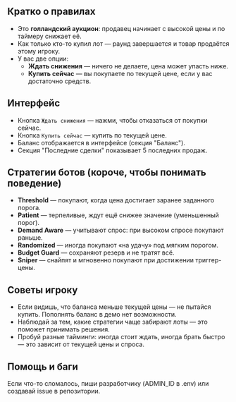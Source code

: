 ## Кратко о правилах
- Это **голландский аукцион**: продавец начинает с высокой цены и по таймеру снижает её.
- Как только кто-то купил лот — раунд завершается и товар продаётся этому игроку.
- У вас две опции:
  - **Ждать снижения** — ничего не делаете, цена может упасть ниже.
  - **Купить сейчас** — вы покупаете по текущей цене, если у вас достаточно средств.

## Интерфейс
- Кнопка `Ждать снижения` — нажми, чтобы отказаться от покупки сейчас.
- Кнопка `Купить сейчас` — купить по текущей цене.
- Баланс отображается в интерфейсе (секция "Баланс").
- Секция "Последние сделки" показывает 5 последних продаж.

## Стратегии ботов (короче, чтобы понимать поведение)
- **Threshold** — покупают, когда цена достигает заранее заданного порога.
- **Patient** — терпеливые, ждут ещё снижее значение (уменьшенный порог).
- **Demand Aware** — учитывают спрос: при высоком спросе покупают раньше.
- **Randomized** — иногда покупают «на удачу» под мягким порогом.
- **Budget Guard** — сохраняют резерв и не тратят всё.
- **Sniper** — снайпят и мгновенно покупают при достижении триггер-цены.

## Советы игроку
- Если видишь, что баланса меньше текущей цены — не пытайся купить. Пополнять баланс в демо нет возможности.
- Наблюдай за тем, какие стратегии чаще забирают лоты — это поможет принимать решения.
- Пробуй разные тайминги: иногда стоит ждать, иногда брать быстро — это зависит от текущей цены и спроса.

## Помощь и баги
Если что-то сломалось, пиши разработчику (ADMIN_ID в .env) или создавай issue в репозитории.
